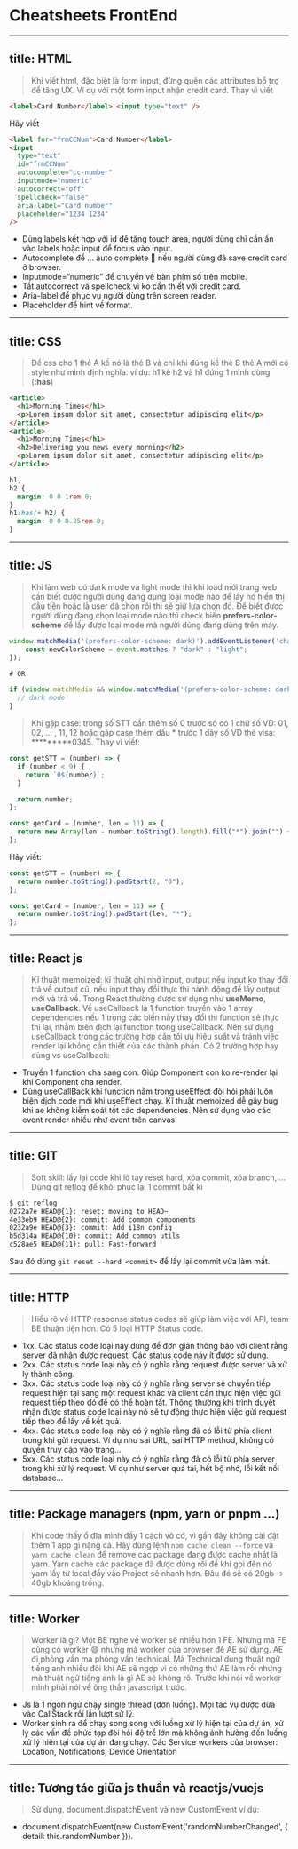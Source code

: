 # Cheatsheets FrontEnd

---

## title: HTML

> Khi viết html, đặc biệt là form input, đừng quên các attributes bổ trợ để tăng UX. Ví dụ với một form input nhận credit card. Thay vì viết

```html
<label>Card Number</label> <input type="text" />
```

Hãy viết

```html
<label for="frmCCNum">Card Number</label>
<input
  type="text"
  id="frmCCNum"
  autocomplete="cc-number"
  inputmode="numeric"
  autocorrect="off"
  spellcheck="false"
  aria-label="Card number"
  placeholder="1234 1234"
/>
```

- Dùng labels kết hợp với id để tăng touch area, người dùng chỉ cần ấn vào labels hoặc input để focus vào input.
- Autocomplete để ... auto complete :shrug: nếu người dùng đã save credit card ở browser.
- Inputmode=“numeric” để chuyển về bàn phím số trên mobile.
- Tắt autocorrect và spellcheck vì ko cần thiết với credit card.
- Aria-label để phục vụ người dùng trên screen reader.
- Placeholder để hint về format.

---

## title: CSS

> Để css cho 1 thẻ A kề nó là thẻ B và chỉ khi đúng kề thẻ B thẻ A mới có style như mình định nghĩa.
> ví dụ: h1 kề h2 và h1 đứng 1 mình dùng (**:has**)

```html
<article>
  <h1>Morning Times</h1>
  <p>Lorem ipsum dolor sit amet, consectetur adipiscing elit</p>
</article>
<article>
  <h1>Morning Times</h1>
  <h2>Delivering you news every morning</h2>
  <p>Lorem ipsum dolor sit amet, consectetur adipiscing elit</p>
</article>
```

```css
h1,
h2 {
  margin: 0 0 1rem 0;
}
h1:has(+ h2) {
  margin: 0 0 0.25rem 0;
}
```

---

## title: JS

> Khi làm web có dark mode và light mode thì khi load mới trang web cần biết được người dùng đang dùng loại mode nào để lấy nó hiển thị đầu tiên hoặc là user đã chọn rồi thì sẽ giữ lựa chọn đó.
> Để biết được người dùng đang chọn loại mode nào thì check biến **prefers-color-scheme** để lấy được loại mode mà người dùng đang dùng trên máy.

```js
window.matchMedia('(prefers-color-scheme: dark)').addEventListener('change', event => {
    const newColorScheme = event.matches ? "dark" : "light";
});

# OR

if (window.matchMedia && window.matchMedia('(prefers-color-scheme: dark)').matches) {
  // dark mode
}
```

> Khi gặp case: trong số STT cần thêm số 0 trước số có 1 chữ số VD: 01, 02, … , 11, 12 hoặc gặp case thêm dấu \* trước 1 dãy số VD thẻ visa: ****\*****0345.
> Thay vì viết:

```js
const getSTT = (number) => {
  if (number < 9) {
    return `0${number}`;
  }

  return number;
};

const getCard = (number, len = 11) => {
  return new Array(len - number.toString().length).fill("*").join("") + number;
};
```

Hãy viết:

```js
const getSTT = (number) => {
  return number.toString().padStart(2, "0");
};

const getCard = (number, len = 11) => {
  return number.toString().padStart(len, "*");
};
```

---

## title: React js

> Kĩ thuật memoized:
> kĩ thuật ghi nhớ input, output nếu input ko thay đổi trả về output cũ, nếu input thay đổi thực thi hành động để lấy output mới và trả về.
> Trong React thường được sử dụng như **useMemo**, **useCallback**. Về useCallback là 1 function truyền vào 1 array dependencies nếu 1 trong các biến này thay đổi thì function sẽ thực thi lại, nhằm biên dịch lại function trong useCallback.
> Nên sử dụng useCallback trong các trường hợp cần tối ưu hiệu suất và tránh việc render lại không cần thiết của các thành phần.
> Có 2 trường hợp hay dùng vs useCallback:

- Truyền 1 function cha sang con. Giúp Component con ko re-render lại khi Component cha render.
- Dùng useCallBack khi function nằm trong useEffect đòi hỏi phải luôn biện dịch code mới khi useEffect chạy.
  Kĩ thuật memoized dễ gây bug khi ae không kiễm soát tốt các dependencies.
  Nên sử dụng vào các event render nhiều như event trên canvas.

---

## title: GIT

> Soft skill: lấy lại code khi lỡ tay reset hard, xóa commit, xóa branch, …
> Dùng git reflog để khôi phục lại 1 commit bất kì

```bash
$ git reflog
0272a7e HEAD@{1}: reset: moving to HEAD~
4e33eb9 HEAD@{2}: commit: Add common components
0232a9e HEAD@{3}: commit: Add i18n config
b5d314a HEAD@{10}: commit: Add common utils
c528ae5 HEAD@{11}: pull: Fast-forward
```

Sau đó dùng `git reset --hard <commit>` để lấy lại commit vừa làm mất.

---

## title: HTTP

> Hiểu rõ về HTTP response status codes sẽ giúp làm việc với API, team BE thuận tiện hơn. Có 5 loại HTTP Status code.

- 1xx. Các status code loại này dùng để đơn giản thông báo với client rằng server đã nhận được request. Các status code này ít được sử dụng.
- 2xx. Các status code loại này có ý nghĩa rằng request được server và xử lý thành công.
- 3xx. Các status code loại này có ý nghĩa rằng server sẽ chuyển tiếp request hiện tại sang một request khác và client cần thực hiện việc gửi request tiếp theo đó để có thể hoàn tất. Thông thường khi trình duyệt nhận được status code loại này nó sẽ tự động thực hiện việc gửi request tiếp theo để lấy về kết quả.
- 4xx. Các status code loại này có ý nghĩa rằng đã có lỗi từ phía client trong khi gửi request. Ví dụ như sai URL, sai HTTP method, không có quyền truy cập vào trang…
- 5xx. Các status code loại này có ý nghĩa rằng đã có lỗi từ phía server trong khi xử lý request. Ví dụ như server quá tải, hết bộ nhớ, lỗi kết nối database…

---

## title: Package managers (npm, yarn or pnpm ...)

> Khi code thấy ổ đĩa mình đầy 1 cách vô cớ, vì gần đây không cài đặt thêm 1 app gì nặng cả.
> Hãy dùng lệnh `npm cache clean --force` và `yarn cache clean` để remove các package đang được cache nhất là yarn.
> Yarn cache các package đã được dùng rồi để khi gọi đến nó yarn lấy từ local đẩy vào Project sẽ nhanh hơn. Đâu đó sẽ có 20gb -> 40gb khoảng trống.

---

## title: Worker

> Worker là gì?
> Một BE nghe về worker sẽ nhiều hơn 1 FE. Nhưng mà FE cũng có worker :smile: nhưng mà worker của browser để AE sử dụng.
> AE đi phỏng vấn mà phỏng vấn technical. Mà Technical dùng thuật ngữ tiếng anh nhiều đôi khi AE sẽ ngợp vì có những thứ AE làm rồi nhưng mà thuật ngữ tiếng anh là gì AE sẽ không rõ.
> Trước khi nói về worker mình phải nói về ông thần javascript trước.

- Js là 1 ngôn ngữ chạy single thread (đơn luồng). Mọi tác vụ được đưa vào CallStack rồi lần lượt sử lý.
- Worker sinh ra để chạy song song với luồng xử lý hiện tại của dự án, xử lý các vấn đề phức tạp đòi hỏi độ trể lớn mà không ảnh hưởng đến luồng xử lý hiện tại của dự án đang chạy.
  Các Service workers của browser: Location, Notifications, Device Orientation

---

## title: Tương tác giữa js thuần và reactjs/vuejs

> Sử dụng.
> document.dispatchEvent và new CustomEvent
> ví dụ:

- document.dispatchEvent(new CustomEvent('randomNumberChanged', { detail: this.randomNumber })).
